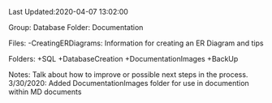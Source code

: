 Last Updated:2020-04-07 13:02:00

Group: Database
Folder: Documentation

Files:
-CreatingERDiagrams: Information for creating an ER Diagram and tips

Folders:
+SQL
+DatabaseCreation
+DocumentationImages
+BackUp

Notes: Talk about how to improve or possible next steps in the process. 
3/30/2020: Added DocumentationImages folder for use in documention within MD documents
